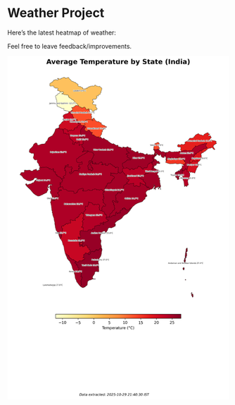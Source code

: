 # Weather Project

Here’s the latest heatmap of weather:

Feel free to leave feedback/improvements.

![India Heatmap](docs/assets/india_heatmap.png?v=023C78)

